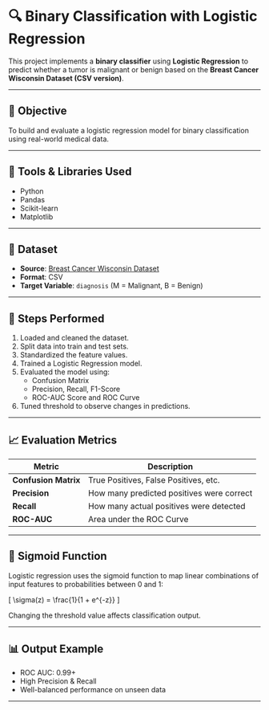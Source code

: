 # 🔍 Binary Classification with Logistic Regression

This project implements a **binary classifier** using **Logistic Regression** to predict whether a tumor is malignant or benign based on the **Breast Cancer Wisconsin Dataset (CSV version)**.

---

## 📌 Objective
To build and evaluate a logistic regression model for binary classification using real-world medical data.

---

## 🧰 Tools & Libraries Used
- Python
- Pandas
- Scikit-learn
- Matplotlib

---

## 📂 Dataset
- **Source**: [Breast Cancer Wisconsin Dataset](https://www.kaggle.com/datasets/uciml/breast-cancer-wisconsin-data)
- **Format**: CSV
- **Target Variable**: `diagnosis` (M = Malignant, B = Benign)

---

## 🧪 Steps Performed
1. Loaded and cleaned the dataset.
2. Split data into train and test sets.
3. Standardized the feature values.
4. Trained a Logistic Regression model.
5. Evaluated the model using:
   - Confusion Matrix
   - Precision, Recall, F1-Score
   - ROC-AUC Score and ROC Curve
6. Tuned threshold to observe changes in predictions.

---

## 📈 Evaluation Metrics

| Metric              | Description                               |
|---------------------|-------------------------------------------|
| **Confusion Matrix** | True Positives, False Positives, etc.     |
| **Precision**        | How many predicted positives were correct |
| **Recall**           | How many actual positives were detected   |
| **ROC-AUC**          | Area under the ROC Curve                  |

---

## 🧠 Sigmoid Function

Logistic regression uses the sigmoid function to map linear combinations of input features to probabilities between 0 and 1:

\[
\sigma(z) = \frac{1}{1 + e^{-z}}
\]

Changing the threshold value affects classification output.

---

## 📊 Output Example

- ROC AUC: 0.99+
- High Precision & Recall
- Well-balanced performance on unseen data

---

